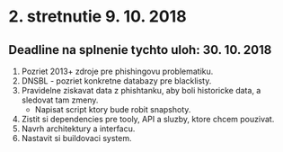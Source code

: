 # 2. stretnutie 9. 10. 2018
## Deadline na splnenie tychto uloh: 30. 10. 2018

1. Pozriet 2013+ zdroje pre phishingovu problematiku.
1. DNSBL - pozriet konkretne databazy pre blacklisty.
1. Pravidelne ziskavat data z phishtanku, aby boli historicke data, a sledovat tam zmeny.
    - Napisat script ktory bude robit snapshoty.
1. Zistit si dependencies pre tooly, API a sluzby, ktore chcem pouzivat.
1. Navrh architektury a interfacu.
1. Nastavit si buildovaci system.